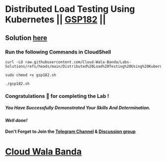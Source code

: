 # Distributed Load Testing Using Kubernetes || [GSP182](https://www.cloudskillsboost.google/focuses/967?parent=catalog) ||

## Solution [here](https://youtu.be/-S7C00C5RHU)

### Run the following Commands in CloudShell

```
curl -LO raw.githubusercontent.com/Cloud-Wala-Banda/Labs-Solutions/refs/heads/main/Distributed%20Load%20Testing%20Using%20Kubernetes/gsp182.sh

sudo chmod +x gsp182.sh

./gsp182.sh
```

### Congratulations 🎉 for completing the Lab !

##### *You Have Successfully Demonstrated Your Skills And Determination.*

#### *Well done!*

#### Don't Forget to Join the [Telegram Channel](https://t.me/cloudwalabanda) & [Discussion group](https://t.me/cloudwalabandachats)

# [Cloud Wala Banda](https://www.youtube.com/@cloudwalabanda)
